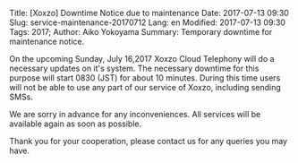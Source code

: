 Title: [Xoxzo] Downtime Notice due to maintenance
Date: 2017-07-13 09:30
Slug: service-maintenance-20170712
Lang: en
Modified: 2017-07-13 09:30
Tags: 2017;
Author: Aiko Yokoyama
Summary: Temporary downtime for maintenance notice.

On the upcoming Sunday, July 16,2017 Xoxzo Cloud Telephony will do a necessary updates on it's system. The necessary downtime for this purpose will start 0830 (JST) for about 10 minutes. During this time users will not be able to use any part of our service of Xoxzo, including sending SMSs.

We are sorry in advance for any inconveniences. All services will be available again as soon as possible.

Thank you for your cooperation, please contact us for any queries you may have.
